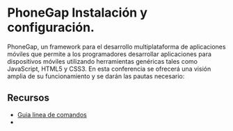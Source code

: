 # PhoneGap Instalación y configuración.



 PhoneGap, un framework para el desarrollo multiplataforma de aplicaciones móviles que permite a los programadores desarrollar aplicaciones para dispositivos móviles utilizando herramientas genéricas tales como JavaScript, HTML5 y CSS3. En esta conferencia se ofrecerá una visión amplia de su funcionamiento y se darán las pautas necesario:




## Recursos
 - [Guia linea de comandos](http://docs.phonegap.com/en/2.1.0/guide_command-line_index.md.html)
 - 